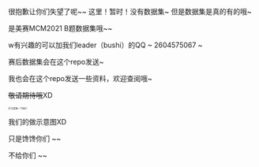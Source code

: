 很抱歉让你们失望了呢~~ 这里！暂时！没有数据集~ 但是数据集是真的有的哦~

是美赛MCM2021 B题数据集哦~~

w有兴趣的可以加我们leader（bushi）的QQ ~ 2604575067 ~

赛后数据集会在这个repo发送~

我也会在这个repo发送一些资料，欢迎查阅哦~

~~敬请期待哦~~XD



<img src="D:\建模大赛\GITHUB_Associate\MCM_2021\只是馋一下你们.png" alt="只是馋一下你们" style="zoom:33%;" />

我们的做示意图XD

只是馋馋你们 ~~

不给你们 ~~